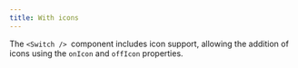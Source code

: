 ```yaml
---
title: With icons
---
```


The `<Switch /> `component includes icon support, allowing the addition of icons using the `onIcon` and `offIcon` properties.
